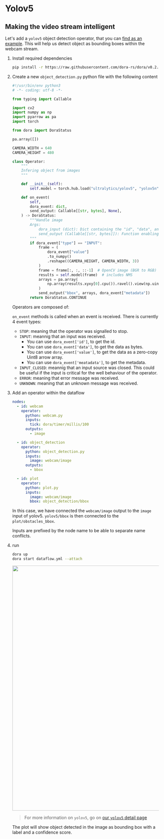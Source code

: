 # Yolov5

## Making the video stream intelligent

Let's add a `yolov5` object detection operator, that you can [find as an example](https://raw.githubusercontent.com/dora-rs/dora/main/examples/python-operator-dataflow/object_detection.py). This will help us detect object as bounding boxes within the webcam stream.

1. Install required dependencies

    ```bash
    pip install -r https://raw.githubusercontent.com/dora-rs/dora/v0.2.3/examples/python-operator-dataflow/requirements.txt
    ```

2. Create a new `object_detection.py` python file with the following content

    ```python
    #!/usr/bin/env python3
    # -*- coding: utf-8 -*-

    from typing import Callable

    import cv2
    import numpy as np
    import pyarrow as pa
    import torch

    from dora import DoraStatus

    pa.array([])

    CAMERA_WIDTH = 640
    CAMERA_HEIGHT = 480

    class Operator:
        """
        Infering object from images
        """

        def __init__(self):
            self.model = torch.hub.load("ultralytics/yolov5", "yolov5n")

        def on_event(
            self,
            dora_event: dict,
            send_output: Callable[[str, bytes], None],
        ) -> DoraStatus:
            """Handle image
            Args:
                dora_input (dict): Dict containing the "id", "data", and "metadata"
                send_output (Callable[[str, bytes]]): Function enabling sending output back to dora.
            """
            if dora_event["type"] == "INPUT":
                frame = (
                    dora_event["value"]
                    .to_numpy()
                    .reshape((CAMERA_HEIGHT, CAMERA_WIDTH, 3))
                )
                frame = frame[:, :, ::-1]  # OpenCV image (BGR to RGB)
                results = self.model(frame)  # includes NMS
                arrays = pa.array(
                    np.array(results.xyxy[0].cpu()).ravel().view(np.uint8)
                )
                send_output("bbox", arrays, dora_event["metadata"])
            return DoraStatus.CONTINUE
    ```

    Operators are composed of:

    `on_event` methods is called when an event is received. 
    There is currently 4 event types:
    - `STOP`: meaning that the operator was signalled to stop.
    - `INPUT`: meannig that an input was received.
      - You can use `dora_event['id']`, to get the id. 
      - You can use `dora_event['data']`, to get the data as bytes. 
      - You can use `dora_event['value']`, to get the data as a zero-copy Uint8 arrow array. 
      - You can use `dora_event['meatadata']`, to get the metadata.
    - `INPUT_CLOSED`: meannig that an input source was closed. This could be useful if the input is critical for the well behaviour of the operator.
    - `ERROR`: meaning that error message was received.
    - `UNKNOWN`: meaning that an unknown message was received.


3. Add an operator within the dataflow

    ```yaml {10-16}
    nodes:
      - id: webcam
        operator:
          python: webcam.py
          inputs:
            tick: dora/timer/millis/100
          outputs:
            - image

      - id: object_detection
        operator:
          python: object_detection.py
          inputs:
            image: webcam/image
          outputs:
            - bbox

      - id: plot
        operator:
          python: plot.py
          inputs:
            image: webcam/image
            bbox: object_detection/bbox
    ```

    In this case, we have connected the `webcam/image` output to the `image` input of yolov5. `yolov5/bbox` is then connected to the `plot/obstacles_bbox`.

    Inputs are prefixed by the node name to be able to separate name conflicts.

4. run

    ```bash
    dora up
    dora start dataflow.yml --attach
    ```
    <p align="center">
        <img src="/img/webcam_yolov5.png" width="800"/>
    </p>

    > For more information on `yolov5`, go on [our `yolov5` detail page](/docs/nodes_operators/yolov5_op)

    The plot will show object detected in the image as bounding box with a label and a confidence score.


